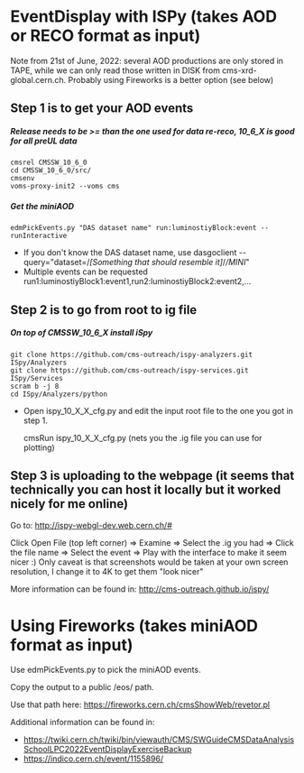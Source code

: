 # EventDisplay with ISPy (takes AOD or RECO format as input)

Note from 21st of June, 2022: several AOD productions are only stored in TAPE, while we can only read those written in DISK from cms-xrd-global.cern.ch. Probably using Fireworks is a better option (see below)

## Step 1 is to get your AOD events ####

##### Release needs to be >= than the one used for data re-reco, 10_6_X is good for all preUL data

    cmsrel CMSSW_10_6_0
    cd CMSSW_10_6_0/src/
    cmsenv
    voms-proxy-init2 --voms cms

##### Get the miniAOD 

    edmPickEvents.py "DAS dataset name" run:luminostiyBlock:event --runInteractive 
    
 - If you don't know the DAS dataset name, use dasgoclient --query="dataset=/*[Something that should resemble it]*/*/MINI*"
 - Multiple events can be requested run1:luminostiyBlock1:event1,run2:luminostiyBlock2:event2,...

## Step 2 is to go from root to ig file 

##### On top of CMSSW_10_6_X install iSpy

    git clone https://github.com/cms-outreach/ispy-analyzers.git ISpy/Analyzers 
    git clone https://github.com/cms-outreach/ispy-services.git ISpy/Services
    scram b -j 8
    cd ISpy/Analyzers/python

- Open ispy_10_X_X_cfg.py and edit the input root file to the one you got in step 1.

    cmsRun ispy_10_X_X_cfg.py (nets you the .ig file you can use for plotting)

## Step 3 is uploading to the webpage (it seems that technically you can host it locally but it worked nicely for me online) ####

Go to: http://ispy-webgl-dev.web.cern.ch/# 

Click Open File (top left corner) => Examine => Select the .ig you had => Click the file name => Select the event =>  Play with the interface to make it seem nicer :)
Only caveat is that screenshots would be taken at your own screen resolution, I change it to 4K to get them "look nicer"

More information can be found in: http://cms-outreach.github.io/ispy/


# Using Fireworks (takes miniAOD format as input)

Use edmPickEvents.py to pick the miniAOD events.

Copy the output to a public /eos/ path.

Use that path here: https://fireworks.cern.ch/cmsShowWeb/revetor.pl

Additional information can be found in:
- https://twiki.cern.ch/twiki/bin/viewauth/CMS/SWGuideCMSDataAnalysisSchoolLPC2022EventDisplayExerciseBackup
- https://indico.cern.ch/event/1155896/
